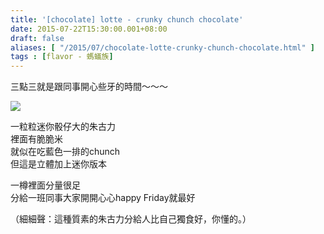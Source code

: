 ```yaml
---
title: '[chocolate] lotte - crunky chunch chocolate'
date: 2015-07-22T15:30:00.001+08:00
draft: false
aliases: [ "/2015/07/chocolate-lotte-crunky-chunch-chocolate.html" ]
tags : [flavor - 螞蟻族]
---
```


三點三就是跟同事開心些牙的時間～～～  

![](/images/lottecrunkychunch.jpg)

一粒粒迷你骰仔大的朱古力  
裡面有脆脆米  
就似在吃藍色一排的chunch  
但這是立體加上迷你版本  
  
一樽裡面分量很足  
分給一班同事大家開開心心happy Friday就最好  
  
（細細聲：這種質素的朱古力分給人比自己獨食好，你懂的。）
